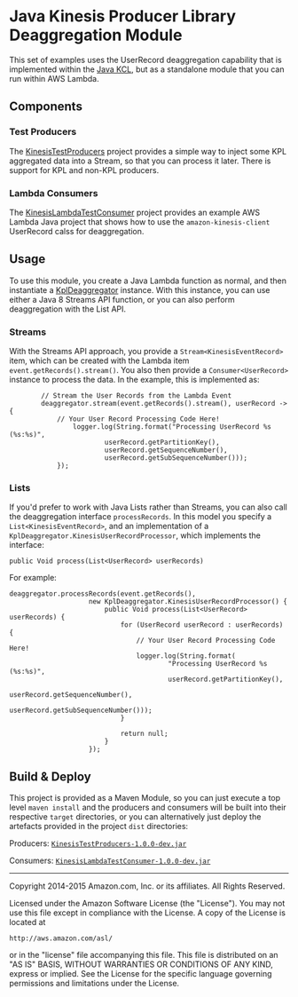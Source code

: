 

# Java Kinesis Producer Library Deaggregation Module

This set of examples uses the UserRecord deaggregation capability that is implemented within the [Java KCL](https://github.com/awslabs/amazon-kinesis-client), but as a standalone module that you can run within AWS Lambda. 

## Components

### Test Producers

The [KinesisTestProducers](KinesisTestProducers) project provides a simple way to inject some KPL aggregated data into a Stream, so that you can process it later. There is support for KPL and non-KPL producers.

### Lambda Consumers

The [KinesisLambdaTestConsumer](KinesisLambdaTestConsumer) project provides an example AWS Lambda Java project that shows how to use the `amazon-kinesis-client` UserRecord calss for deaggregation.

## Usage

To use this module, you create a Java Lambda function as normal, and then instantiate a [KplDeaggregator](KinesisLambdaTestConsumer/src/main/java/com/amazonaws/KplDeaggregator.java) instance. With this instance, you can use either a Java 8 Streams API function, or you can also perform deaggregation with the List API.

### Streams

With the Streams API approach, you provide a `Stream<KinesisEventRecord>` item, which can be created with the Lambda item `event.getRecords().stream()`. You also then provide a `Consumer<UserRecord>` instance to process the data. In the example, this is implemented as:


```
		// Stream the User Records from the Lambda Event
		deaggregator.stream(event.getRecords().stream(), userRecord -> {
			// Your User Record Processing Code Here!
				logger.log(String.format("Processing UserRecord %s (%s:%s)",
						userRecord.getPartitionKey(),
						userRecord.getSequenceNumber(),
						userRecord.getSubSequenceNumber()));
			});
```


### Lists

If you'd prefer to work with Java Lists rather than Streams, you can also call the deaggregation interface `processRecords`. In this model you specify a `List<KinesisEventRecord>`, and an implementation of a `KplDeaggregator.KinesisUserRecordProcessor`, which implements the interface:

```
public Void process(List<UserRecord> userRecords)
```

For example:

```
deaggregator.processRecords(event.getRecords(),
					new KplDeaggregator.KinesisUserRecordProcessor() {
						public Void process(List<UserRecord> userRecords) {
							for (UserRecord userRecord : userRecords) {
								// Your User Record Processing Code Here!
								logger.log(String.format(
										"Processing UserRecord %s (%s:%s)",
										userRecord.getPartitionKey(),
										userRecord.getSequenceNumber(),
										userRecord.getSubSequenceNumber()));
							}

							return null;
						}
					});
```

## Build & Deploy

This project is provided as a Maven Module, so you can just execute a top level `maven install` and the producers and consumers will be built into their respective `target` directories, or you can alternatively just deploy the artefacts provided in the project `dist` directories:

Producers: [`KinesisTestProducers-1.0.0-dev.jar`](KinesisTestProducers/dist/KinesisTestProducers-1.0.0-dev.jar)

Consumers: [`KinesisLambdaTestConsumer-1.0.0-dev.jar`](KinesisLambdaTestConsumer/dist/KinesisLambdaTestConsumer-1.0.0-dev.jar)
 
----

Copyright 2014-2015 Amazon.com, Inc. or its affiliates. All Rights Reserved.

Licensed under the Amazon Software License (the "License"). You may not use this file except in compliance with the License. A copy of the License is located at

	http://aws.amazon.com/asl/

or in the "license" file accompanying this file. This file is distributed on an "AS IS" BASIS, WITHOUT WARRANTIES OR CONDITIONS OF ANY KIND, express or implied. See the License for the specific language governing permissions and limitations under the License.